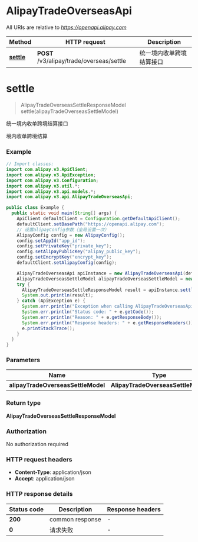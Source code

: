 # AlipayTradeOverseasApi

All URIs are relative to *https://openapi.alipay.com*

| Method | HTTP request | Description |
|------------- | ------------- | -------------|
| [**settle**](AlipayTradeOverseasApi.md#settle) | **POST** /v3/alipay/trade/overseas/settle | 统一境内收单跨境结算接口 |


<a name="settle"></a>
# **settle**
> AlipayTradeOverseasSettleResponseModel settle(alipayTradeOverseasSettleModel)

统一境内收单跨境结算接口

境内收单跨境结算

### Example
```java
// Import classes:
import com.alipay.v3.ApiClient;
import com.alipay.v3.ApiException;
import com.alipay.v3.Configuration;
import com.alipay.v3.util.*;
import com.alipay.v3.api.models.*;
import com.alipay.v3.api.AlipayTradeOverseasApi;

public class Example {
  public static void main(String[] args) {
    ApiClient defaultClient = Configuration.getDefaultApiClient();
    defaultClient.setBasePath("https://openapi.alipay.com");
    // 设置alipayConfig参数（全局设置一次）
    AlipayConfig config = new AlipayConfig();
    config.setAppId("app_id");
    config.setPrivateKey("private_key");
    config.setAlipayPublicKey("alipay_public_key");
    config.setEncryptKey("encrypt_key");
    defaultClient.setAlipayConfig(config);

    AlipayTradeOverseasApi apiInstance = new AlipayTradeOverseasApi(defaultClient);
    AlipayTradeOverseasSettleModel alipayTradeOverseasSettleModel = new AlipayTradeOverseasSettleModel(); // AlipayTradeOverseasSettleModel | 
    try {
      AlipayTradeOverseasSettleResponseModel result = apiInstance.settle(alipayTradeOverseasSettleModel);
      System.out.println(result);
    } catch (ApiException e) {
      System.err.println("Exception when calling AlipayTradeOverseasApi#settle");
      System.err.println("Status code: " + e.getCode());
      System.err.println("Reason: " + e.getResponseBody());
      System.err.println("Response headers: " + e.getResponseHeaders());
      e.printStackTrace();
    }
  }
}
```

### Parameters

| Name | Type | Description  | Notes |
|------------- | ------------- | ------------- | -------------|
| **alipayTradeOverseasSettleModel** | **AlipayTradeOverseasSettleModel**|  | [optional] |

### Return type

**AlipayTradeOverseasSettleResponseModel**

### Authorization

No authorization required

### HTTP request headers

 - **Content-Type**: application/json
 - **Accept**: application/json

### HTTP response details
| Status code | Description | Response headers |
|-------------|-------------|------------------|
| **200** | common response |  -  |
| **0** | 请求失败 |  -  |

